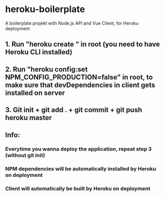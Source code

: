 # heroku-boilerplate
A boilerplate projekt with Node.js API and Vue Client, for Heroku deployment

## 1. Run "heroku create <app-name>" in root (you need to have Heroku CLI installed)
## 2. Run "heroku config:set NPM_CONFIG_PRODUCTION=false" in root, to make sure that devDependencies in client gets installed on server
## 3. Git init + git add . + git commit + git push heroku master

## Info:

### Everytime you wanna deploy the application, repeat step 3 (without git init)
### NPM dependencies will be automatically installed by Heroku on deployment
### Client will automatically be built by Heroku on deployment